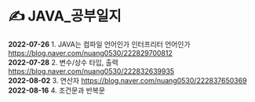 # ✍️ JAVA_공부일지
<b>2022-07-26</b> 1. JAVA는 컴파일 언어인가 인터프리터 언어인가 https://blog.naver.com/nuang0530/222829700812 <br>
<b>2022-07-28</b> 2. 변수/상수 타입, 출력 https://blog.naver.com/nuang0530/222832639935 <br>
<b>2022-08-02</b> 3. 연산자 https://blog.naver.com/nuang0530/222837650369 <br>
<b>2022-08-16</b> 4. 조건문과 반복문 